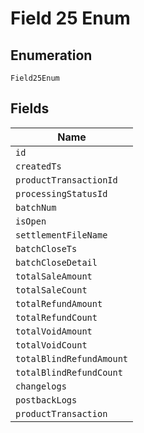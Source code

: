 
# Field 25 Enum

## Enumeration

`Field25Enum`

## Fields

| Name |
|  --- |
| `id` |
| `createdTs` |
| `productTransactionId` |
| `processingStatusId` |
| `batchNum` |
| `isOpen` |
| `settlementFileName` |
| `batchCloseTs` |
| `batchCloseDetail` |
| `totalSaleAmount` |
| `totalSaleCount` |
| `totalRefundAmount` |
| `totalRefundCount` |
| `totalVoidAmount` |
| `totalVoidCount` |
| `totalBlindRefundAmount` |
| `totalBlindRefundCount` |
| `changelogs` |
| `postbackLogs` |
| `productTransaction` |

